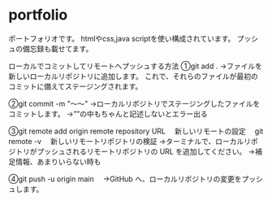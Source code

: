 # portfolio
ポートフォリオです。
htmlやcss,java scriptを使い構成されています。
プッシュの備忘録も載せてます。

ローカルでコミットしてリモートへプッシュする方法
①git add .
→ファイルを新しいローカルリポジトリに追加します。 これで、それらのファイルが最初のコミットに備えてステージングされます。

②git commit -m "〜〜"
→ローカルリポジトリでステージングしたファイルをコミットします。
→””の中もちゃんと記述しないとエラー出る

③git remote add origin remote repository URL
　新しいリモートの設定
　git remote -v
　新しいリモートリポジトリの検証
 →ターミナルで、ローカルリポジトリがプッシュされるリモートリポジトリの URL を追加してください。
 →補足情報、あまりいらない時も
 
 ④git push -u origin main
 　→GitHub へ、ローカルリポジトリの変更をプッシュします。
